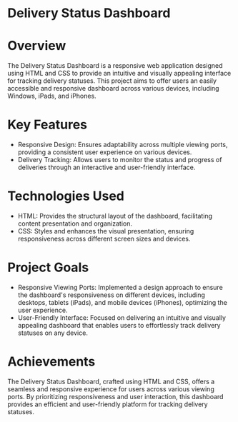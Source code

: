 # Delivery Status Dashboard

# Overview
The Delivery Status Dashboard is a responsive web application designed using HTML and CSS to provide an intuitive and visually appealing interface for tracking delivery statuses. This project aims to offer users an easily accessible and responsive dashboard across various devices, including Windows, iPads, and iPhones.

# Key Features
- Responsive Design: Ensures adaptability across multiple viewing ports, providing a consistent user experience on various devices.
- Delivery Tracking: Allows users to monitor the status and progress of deliveries through an interactive and user-friendly interface.

# Technologies Used
- HTML: Provides the structural layout of the dashboard, facilitating content presentation and organization.
- CSS: Styles and enhances the visual presentation, ensuring responsiveness across different screen sizes and devices.

# Project Goals
- Responsive Viewing Ports: Implemented a design approach to ensure the dashboard's responsiveness on different devices, including desktops, tablets (iPads), and mobile devices (iPhones), optimizing the user experience.
- User-Friendly Interface: Focused on delivering an intuitive and visually appealing dashboard that enables users to effortlessly track delivery statuses on any device.

# Achievements
The Delivery Status Dashboard, crafted using HTML and CSS, offers a seamless and responsive experience for users across various viewing ports. By prioritizing responsiveness and user interaction, this dashboard provides an efficient and user-friendly platform for tracking delivery statuses.
